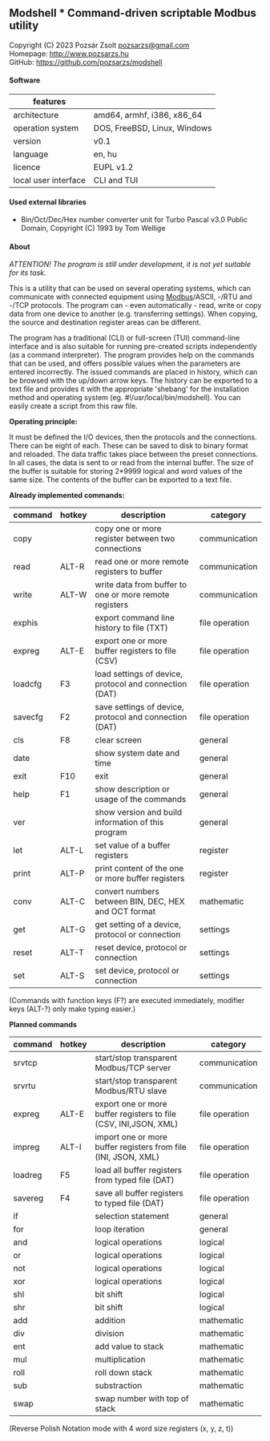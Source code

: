 ## Modshell * Command-driven scriptable Modbus utility
Copyright (C) 2023 Pozsár Zsolt <pozsarzs@gmail.com>  
Homepage: <http://www.pozsarzs.hu>  
GitHub: <https://github.com/pozsarzs/modshell>

#### Software
|features             |                            |
|---------------------|----------------------------|
|architecture         |amd64, armhf, i386, x86_64  |
|operation system     |DOS, FreeBSD, Linux, Windows|
|version              |v0.1                        |
|language             |en, hu                      |
|licence              |EUPL v1.2                   |
|local user interface |CLI and TUI                 |

#### Used external libraries
 - Bin/Oct/Dec/Hex number converter unit for Turbo Pascal v3.0
   Public Domain, Copyright (C) 1993 by Tom Wellige

#### About

*ATTENTION! The program is still under development,
it is not yet suitable for its task.*

This is a utility that can be used on several operating systems,
which can communicate with connected equipment using
[Modbus](https://modbus.org/)/ASCII, -/RTU and -/TCP protocols.
The program can - even automatically - read, write or copy data from
one device to another (e.g. transferring settings). When copying, the
source and destination register areas can be different.

The program has a traditional (CLI) or full-screen (TUI) command-line
interface and is also suitable for running pre-created scripts
independently (as a command interpreter). The program provides help
on the commands that can be used, and offers possible values when
the parameters are entered incorrectly.
The issued commands are placed in history, which can be browsed with
the up/down arrow keys. The history can be exported to a text file and
provides it with the appropriate 'shebang' for the installation method
and operating system (eg. #!/usr/local/bin/modshell). You can easily
create a script from this raw file.

**Operating principle:**  

It must be defined the I/O devices, then the protocols and the
connections. There can be eight of each. These can be saved to
disk to binary format and reloaded. The data traffic takes place
between the preset connections.
In all cases, the data is sent to or read from the internal buffer.
The size of the buffer is suitable for storing 2*9999 logical and
word values of the same size. The contents of the buffer can be
exported to a text file.

**Already implemented commands:**  

|command|hotkey|description                                           |category      |
|-------|------|------------------------------------------------------|--------------|
|copy   |      |copy one or more register between two connections     |communication |
|read   |ALT-R |read one or more remote registers to buffer           |communication |
|write  |ALT-W |write data from buffer to one or more remote registers|communication |
|exphis |      |export command line history to file (TXT)             |file operation|
|expreg |ALT-E |export one or more buffer registers to file (CSV)     |file operation|
|loadcfg|F3    |load settings of device, protocol and connection (DAT)|file operation|
|savecfg|F2    |save settings of device, protocol and connection (DAT)|file operation|
|cls    |F8    |clear screen                                          |general       |
|date   |      |show system date and time                             |general       |
|exit   |F10   |exit                                                  |general       |
|help   |F1    |show description or usage of the commands             |general       |
|ver    |      |show version and build information of this program    |general       |
|let    |ALT-L |set value of a buffer registers                       |register      |
|print  |ALT-P |print content of the one or more buffer registers     |register      |
|conv   |ALT-C |convert numbers between BIN, DEC, HEX and OCT format  |mathematic    |
|get    |ALT-G |get setting of a device, protocol or connection       |settings      |
|reset  |ALT-T |reset device, protocol or connection                  |settings      |
|set    |ALT-S |set device, protocol or connection                    |settings      |

(Commands with function keys (F?) are executed immediately,
 modifier keys (ALT-?) only make typing easier.)  

**Planned commands**  

|command|hotkey|description                                                     |category      |
|-------|------|----------------------------------------------------------------|--------------|
|srvtcp |      |start/stop transparent Modbus/TCP server                        |communication |
|srvrtu |      |start/stop transparent Modbus/RTU slave                         |communication |
|expreg |ALT-E |export one or more buffer registers to file (CSV, INI,JSON, XML)|file operation|
|impreg |ALT-I |import one or more buffer registers from file (INI, JSON, XML)  |file operation|
|loadreg|F5    |load all buffer registers from typed file (DAT)                 |file operation|
|savereg|F4    |save all buffer registers to typed file (DAT)                   |file operation|
|if     |      |selection statement                                             |general       |
|for    |      |loop iteration                                                  |general       |
|and    |      |logical operations                                              |logical       |
|or     |      |logical operations                                              |logical       |
|not    |      |logical operations                                              |logical       |
|xor    |      |logical operations                                              |logical       |
|shl    |      |bit shift                                                       |logical       |
|shr    |      |bit shift                                                       |logical       |
|add    |      |addition                                                        |mathematic    |
|div    |      |division                                                        |mathematic    |
|ent    |      |add value to stack                                              |mathematic    |
|mul    |      |multiplication                                                  |mathematic    |
|roll   |      |roll down stack                                                 |mathematic    |
|sub    |      |substraction                                                    |mathematic    |
|swap   |      |swap number with top of stack                                   |mathematic    |
 
(Reverse Polish Notation mode with 4 word size registers (x, y, z, t))
